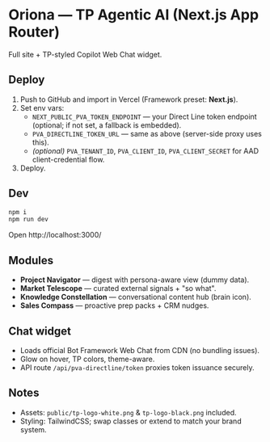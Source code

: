# Oriona — TP Agentic AI (Next.js App Router)

Full site + TP-styled Copilot Web Chat widget.

## Deploy
1. Push to GitHub and import in Vercel (Framework preset: **Next.js**).
2. Set env vars:
   - `NEXT_PUBLIC_PVA_TOKEN_ENDPOINT` — your Direct Line token endpoint (optional; if not set, a fallback is embedded).
   - `PVA_DIRECTLINE_TOKEN_URL` — same as above (server-side proxy uses this).
   - *(optional)* `PVA_TENANT_ID`, `PVA_CLIENT_ID`, `PVA_CLIENT_SECRET` for AAD client-credential flow.
3. Deploy.

## Dev
```bash
npm i
npm run dev
```
Open http://localhost:3000/

## Modules
- **Project Navigator** — digest with persona-aware view (dummy data).
- **Market Telescope** — curated external signals + "so what".
- **Knowledge Constellation** — conversational content hub (brain icon).
- **Sales Compass** — proactive prep packs + CRM nudges.

## Chat widget
- Loads official Bot Framework Web Chat from CDN (no bundling issues).
- Glow on hover, TP colors, theme-aware.
- API route `/api/pva-directline/token` proxies token issuance securely.

## Notes
- Assets: `public/tp-logo-white.png` & `tp-logo-black.png` included.
- Styling: TailwindCSS; swap classes or extend to match your brand system.
